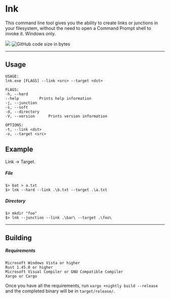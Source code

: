 # lnk
This command line tool gives you the ability to create links or junctions in your filesystem, without the need to open a Command Prompt shell to invoke it. Windows only.

![](https://img.shields.io/github/license/Starz0r/mklink.svg?style=flat-square) ![GitHub code size in bytes](https://img.shields.io/github/languages/code-size/starz0r/mklink.svg?style=flat-square)

---

## Usage

```
USAGE:  
lnk.exe [FLAGS] --link <src> --target <dst>

FLAGS:  
-h, --hard
--help         Prints help information
-j, --junction
-s, --soft
-d, --directory
-V, --version      Prints version information

OPTIONS:  
-t, --link <dst>
-o, --target <src>
```

## Example

Link -> Target.

##### File
```
$> bat > a.txt
$> lnk --hard --link .\b.txt --target .\a.txt
```

##### Directory
```
$> mkdir "foo"
$> lnk --junction --link .\bar\ --target .\foo\
```

---

## Building

##### Requirements
```
Microsoft Windows Vista or higher
Rust 1.45.0 or higher
Microsoft Visual Compiler or GNU Compatible Compiler
Xargo or Cargo
```

Once you have all the requirements, run `xargo +nightly build --release` and the completed binary will be in `target/release/`.
